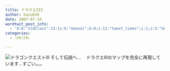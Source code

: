 ```yaml
---
title: ドラクエIII
author: kazu634
date: 2007-07-10
wordtwit_post_info:
  - 'O:8:"stdClass":13:{s:6:"manual";b:0;s:11:"tweet_times";i:1;s:5:"delay";i:0;s:7:"enabled";i:1;s:10:"separation";s:2:"60";s:7:"version";s:3:"3.7";s:14:"tweet_template";b:0;s:6:"status";i:2;s:6:"result";a:0:{}s:13:"tweet_counter";i:2;s:13:"tweet_log_ids";a:1:{i:0;i:3039;}s:9:"hash_tags";a:0:{}s:8:"accounts";a:1:{i:0;s:7:"kazu634";}}'
categories:
  - つれづれ

---
```

<div class="section">
<p>
<a href="http://www3.smartnetwork.co.jp/dqmap/dq3/" onclick="__gaTracker('send', 'event', 'outbound-article', 'http://www3.smartnetwork.co.jp/dqmap/dq3/', '');" target="_blank"><img align="left" alt="ドラゴンクエストIII そして伝説へ…" src="http://img.simpleapi.net/small/http://www3.smartnetwork.co.jp/dqmap/dq3/" border="0" /></a>
</p>
  
<p>
    　ドラクエIIIのマップを完全に再現しています…すごい。。。
</p>
</div>
